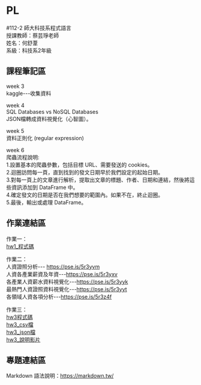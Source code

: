 # PL
#112-2 師大科技系程式語言   
授課教師：蔡芸琤老師  
姓名：何舒葦  
系級：科技系2年級  

## 課程筆記區  
week 3  
kaggle---收集資料  

week 4  
SQL Databases vs NoSQL Databases  
JSON檔轉成資料視覺化（心智圖）。

week 5  
資料正則化 (regular expression)  

week 6  
爬蟲流程說明:  
1.設置基本的爬蟲參數，包括目標 URL、需要發送的 cookies。  
2.迴圈訪問每一頁，直到找到的發文日期早於我們設定的起始日期。  
3.對每一頁上的文章進行解析，提取出文章的標題、作者、日期和連結，然後將這些資訊添加到 DataFrame 中。  
4.確定發文的日期是否在我們想要的範圍內。如果不在，終止迴圈。  
5.最後，輸出或處理 DataFrame。  





## 作業連結區  
作業一：  
<a href='https://colab.research.google.com/drive/1rgLeC8qPCAuJy9lnhudHGMa9h7C9cvKK?usp=sharing '>hw1_程式碼</a>  

作業二：  
人資證照分析--- https://pse.is/5r3yvm  
人資各產業薪資及年資---https://pse.is/5r3yxv  
各產業人資薪水資料視覺化---https://pse.is/5r3yyk  
最熱門人資證照資料視覺化---https://pse.is/5r3yyt  
各領域人資各項分析---https://pse.is/5r3z4f  

作業三：  
<a href='https://colab.research.google.com/drive/10PJnU3x0-X9R38xX48jHxydKWj7F6ahv?usp=sharing '>hw3程式碼</a>  
<a href='https://github.com/Ho-Shu-wei/PL-Repo/blob/main/hw3-data.csv'>hw3_csv檔</a>  
<a href='https://github.com/Ho-Shu-wei/PL-Repo/blob/main/hw3-data.json'>hw3_json檔</a>  
<a href='https://youtu.be/iwVWcyItIYU'>hw3_說明影片</a>  







## 專題連結區  

Markdown 語法說明：https://markdown.tw/

